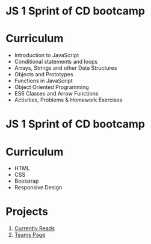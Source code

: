 # JS 1 Sprint of CD bootcamp

# Curriculum

- Introduction to JavaScript
- Conditional statements and loops
- Arrays, Strings and other Data Structures
- Objects and Prototypes
- Functions in JavaScript
- Object Oriented Programming
- ES6 Classes and Arrow Functions
- Activities, Problems & Homework Exercises

# JS 1 Sprint of CD bootcamp

# Curriculum

- HTML
- CSS
- Bootstrap
- Responsive Design

# Projects

1. [Currently Reads](https://aesthetic-heliotrope-b2a9f1.netlify.app/)
2. [Teams Page](https://fascinating-sprite-f877bb.netlify.app/)
